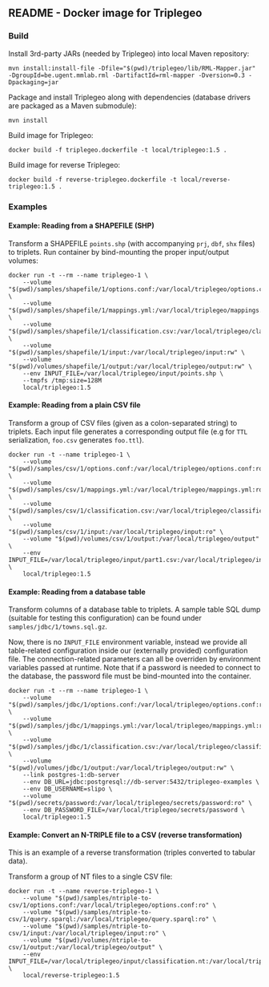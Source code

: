 ## README - Docker image for Triplegeo

### Build

Install 3rd-party JARs (needed by Triplegeo) into local Maven repository:

    mvn install:install-file -Dfile="$(pwd)/triplegeo/lib/RML-Mapper.jar" -DgroupId=be.ugent.mmlab.rml -DartifactId=rml-mapper -Dversion=0.3 -Dpackaging=jar

Package and install Triplegeo along with dependencies (database drivers are packaged as a Maven submodule):

    mvn install

Build image for Triplegeo:

    docker build -f triplegeo.dockerfile -t local/triplegeo:1.5 .

Build image for reverse Triplegeo:

    docker build -f reverse-triplegeo.dockerfile -t local/reverse-triplegeo:1.5 .

### Examples

#### Example: Reading from a SHAPEFILE (SHP)

Transform a SHAPEFILE `points.shp` (with accompanying `prj`, `dbf`, `shx` files) to triplets. Run container 
by bind-mounting the proper input/output volumes:

    docker run -t --rm --name triplegeo-1 \
        --volume "$(pwd)/samples/shapefile/1/options.conf:/var/local/triplegeo/options.conf:ro" \
        --volume "$(pwd)/samples/shapefile/1/mappings.yml:/var/local/triplegeo/mappings.yml:ro" \
        --volume "$(pwd)/samples/shapefile/1/classification.csv:/var/local/triplegeo/classification.csv:ro" \
        --volume "$(pwd)/samples/shapefile/1/input:/var/local/triplegeo/input:rw" \
        --volume "$(pwd)/volumes/shapefile/1/output:/var/local/triplegeo/output:rw" \
        --env INPUT_FILE=/var/local/triplegeo/input/points.shp \
        --tmpfs /tmp:size=128M 
        local/triplegeo:1.5

#### Example: Reading from a plain CSV file

Transform a group of CSV files (given as a colon-separated string) to triplets. Each input file
generates a corresponding output file (e.g for `TTL` serialization, `foo.csv` generates `foo.ttl`).

    docker run -t --name triplegeo-1 \
        --volume "$(pwd)/samples/csv/1/options.conf:/var/local/triplegeo/options.conf:ro" \
        --volume "$(pwd)/samples/csv/1/mappings.yml:/var/local/triplegeo/mappings.yml:ro" \
        --volume "$(pwd)/samples/csv/1/classification.csv:/var/local/triplegeo/classification.csv:ro" \
        --volume "$(pwd)/samples/csv/1/input:/var/local/triplegeo/input:ro" \
        --volume "$(pwd)/volumes/csv/1/output:/var/local/triplegeo/output" \
        --env INPUT_FILE=/var/local/triplegeo/input/part1.csv:/var/local/triplegeo/input/part2.csv:/var/local/triplegeo/input/part3.csv \
        local/triplegeo:1.5

#### Example: Reading from a database table

Transform columns of a database table to triplets. A sample table SQL dump (suitable for testing this configuration) can be found 
under `samples/jdbc/1/towns.sql.gz`.

Now, there is no `INPUT_FILE` environment variable, instead we provide all table-related configuration inside our (externally provided)
configuration file. The connection-related parameters can all be overriden by environment variables passed at runtime. Note that if a 
password is needed to connect to the database, the password file must be bind-mounted into the container.

    docker run -t --rm --name triplegeo-1 \
        --volume "$(pwd)/samples/jdbc/1/options.conf:/var/local/triplegeo/options.conf:ro" \
        --volume "$(pwd)/samples/jdbc/1/mappings.yml:/var/local/triplegeo/mappings.yml:ro" \
        --volume "$(pwd)/samples/jdbc/1/classification.csv:/var/local/triplegeo/classification.csv:ro" \
        --volume "$(pwd)/volumes/jdbc/1/output:/var/local/triplegeo/output:rw" \
        --link postgres-1:db-server
        --env DB_URL=jdbc:postgresql://db-server:5432/triplegeo-examples \
        --env DB_USERNAME=slipo \
        --volume "$(pwd)/secrets/password:/var/local/triplegeo/secrets/password:ro" \
        --env DB_PASSWORD_FILE=/var/local/triplegeo/secrets/password \
        local/triplegeo:1.5

#### Example: Convert an N-TRIPLE file to a CSV (reverse transformation)

This is an example of a reverse transformation (triples converted to tabular data).

Transform a group of NT files to a single CSV file:

    docker run -t --name reverse-triplegeo-1 \
        --volume "$(pwd)/samples/ntriple-to-csv/1/options.conf:/var/local/triplegeo/options.conf:ro" \
        --volume "$(pwd)/samples/ntriple-to-csv/1/query.sparql:/var/local/triplegeo/query.sparql:ro" \
        --volume "$(pwd)/samples/ntriple-to-csv/1/input:/var/local/triplegeo/input:ro" \
        --volume "$(pwd)/volumes/ntriple-to-csv/1/output:/var/local/triplegeo/output" \
        --env INPUT_FILE=/var/local/triplegeo/input/classification.nt:/var/local/triplegeo/input/part1.nt:/var/local/triplegeo/input/part2.nt:/var/local/triplegeo/input/part3.nt \ 
        local/reverse-triplegeo:1.5

